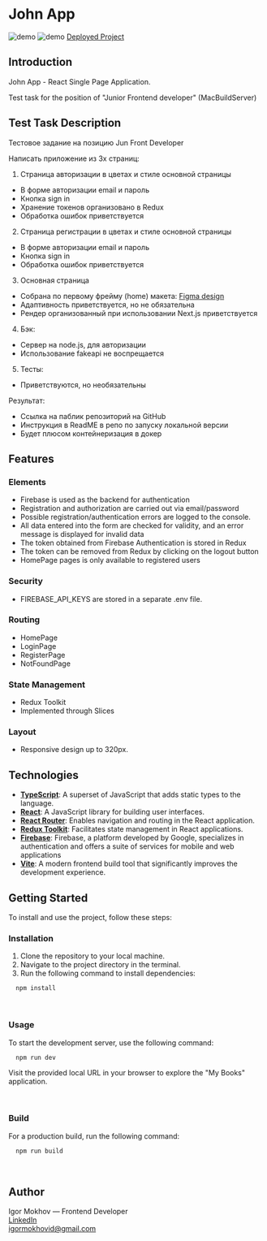 # John App

![demo](https://github.com/IgorMokhov/valantis-app/assets/115712538/27e32cbd-359c-46f2-aa41-41e7eb2534f1)
![demo](https://github.com/IgorMokhov/valantis-app/assets/115712538/1f8208fa-5a0f-4850-ae68-de747a37661f)
[Deployed Project](https://john-app.vercel.app/login)

## Introduction

John App - React Single Page Application.

Test task for the position of "Junior Frontend developer" (MacBuildServer)

## Test Task Description

Тестовое задание на позицию Jun Front Developer

Написать приложение из 3х страниц:

1. Страница авторизации в цветах и стиле основной страницы

- В форме авторизации email и пароль
- Кнопка sign in
- Хранение токенов организовано в Redux
- Обработка ошибок приветствуется

2. Страница регистрации в цветах и стиле основной страницы

- В форме авторизации email и пароль
- Кнопка sign in
- Обработка ошибок приветствуется

3. Основная страница

- Собрана по первому фрейму (home) макета: [Figma design](https://www.figma.com/file/u96UjK2Kzo2bk0PhVdL5xr/John-%2B?type=design&node-id=0-1&mode=design&t=9HKcEn7zMmKpkkCR-0)
- Адаптивность приветствуется, но не обязательна
- Рендер организованный при использовании Next.js приветствуется

4. Бэк:

- Сервер на node.js, для авторизации
- Использование fakeapi не воспрещается

5. Тесты:

- Приветствуются, но необязательны

Результат:

- Ссылка на паблик репозиторий на GitHub
- Инструкция в ReadME в репо по запуску локальной версии
- Будет плюсом контейнеризация в докер

## Features

### Elements

- Firebase is used as the backend for authentication
- Registration and authorization are carried out via email/password
- Possible registration/authentication errors are logged to the console.
- All data entered into the form are checked for validity, and an error message is displayed for invalid data
- The token obtained from Firebase Authentication is stored in Redux
- The token can be removed from Redux by clicking on the logout button
- HomePage pages is only available to registered users

### Security
- FIREBASE_API_KEYS are stored in a separate .env file.

### Routing
- HomePage
- LoginPage
- RegisterPage
- NotFoundPage

### State Management

- Redux Toolkit
- Implemented through Slices

### Layout

- Responsive design up to 320px.

## Technologies

- [**TypeScript**](https://www.typescriptlang.org/): A superset of JavaScript that adds static types to the language.
- [**React**](https://reactjs.org/): A JavaScript library for building user interfaces.
- [**React Router**](https://reactrouter.com/): Enables navigation and routing in the React application.
- [**Redux Toolkit**](https://redux-toolkit.js.org/): Facilitates state management in React applications.
- [**Firebase**](https://firebase.google.com/): Firebase, a platform developed by Google, specializes in authentication and offers a suite of services for mobile and web applications
- [**Vite**](https://vitejs.dev/): A modern frontend build tool that significantly improves the development experience.

## Getting Started

To install and use the project, follow these steps:

### Installation

1. Clone the repository to your local machine.
2. Navigate to the project directory in the terminal.
3. Run the following command to install dependencies:

```sh
  npm install
```

<br/>

### Usage

To start the development server, use the following command:

```sh
  npm run dev
```

Visit the provided local URL in your browser to explore the "My Books" application.

<br/>

### Build

For a production build, run the following command:

```sh
  npm run build
```

<br/>

## Author

Igor Mokhov — Frontend Developer<br/>
[LinkedIn](https://www.linkedin.com/in/igor-mokhov/) <br/>
igormokhovid@gmail.com
